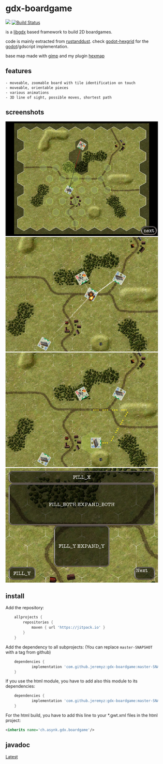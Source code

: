 # gdx-boardgame
[![](https://jitpack.io/v/jeremyz/gdx-boardgame.svg)](https://jitpack.io/#jeremyz/gdx-boardgame)
[![Build Status](https://travis-ci.org/jeremyz/gdx-boardgame.svg?branch=master)](https://travis-ci.org/jeremyz/gdx-boardgame)

is a [libgdx](https://libgdx.badlogicgames.com/) based framework to build 2D boardgames.

code is mainly extracted from [rustanddust](https://github.com/jeremyz/rustanddust).
check [godot-hexgrid](https://github.com/jeremyz/godot-hexgrid) for the [godot](https://godotengine.org/)/gdscript implementation.

base map made with [gimp](https://www.gimp.org) and my plugin [hexmap](https://github.com/jeremyz/hexmap)

## features

    - moveable, zoomable board with tile identification on touch
    - moveable, orientable pieces
    - various animations
    - 3D line of sight, possible moves, shortest path

## screenshots

![Line Of Sight - Move](data/los-move.png)
![Fire Animation](data/anim-fire.png)
![Move Animation](data/anim-move.png)
![UI Pack](data/ui-pack.png)

## install

Add the repository:
```groovy
	allprojects {
		repositories {
			maven { url 'https://jitpack.io' }
		}
	}
```
Add the dependency to all subprojects: (You can replace `master-SNAPSHOT` with a tag from github)
```groovy
	dependencies {
			implementation 'com.github.jeremyz:gdx-boardgame:master-SNAPSHOT'
	}
```
If you use the html module, you have to add also this module to its dependencies:
```groovy
	dependencies {
			implementation 'com.github.jeremyz:gdx-boardgame:master-SNAPSHOT:sources'
	}
```

For the html build, you have to add this line to your *.gwt.xml files in the html project:
```xml
<inherits name='ch.asynk.gdx.boardgame'/>
```

## javadoc

[Latest](https://javadoc.jitpack.io/com/github/jeremyz/gdx-boardgame/master-SNAPSHOT/javadoc/)
